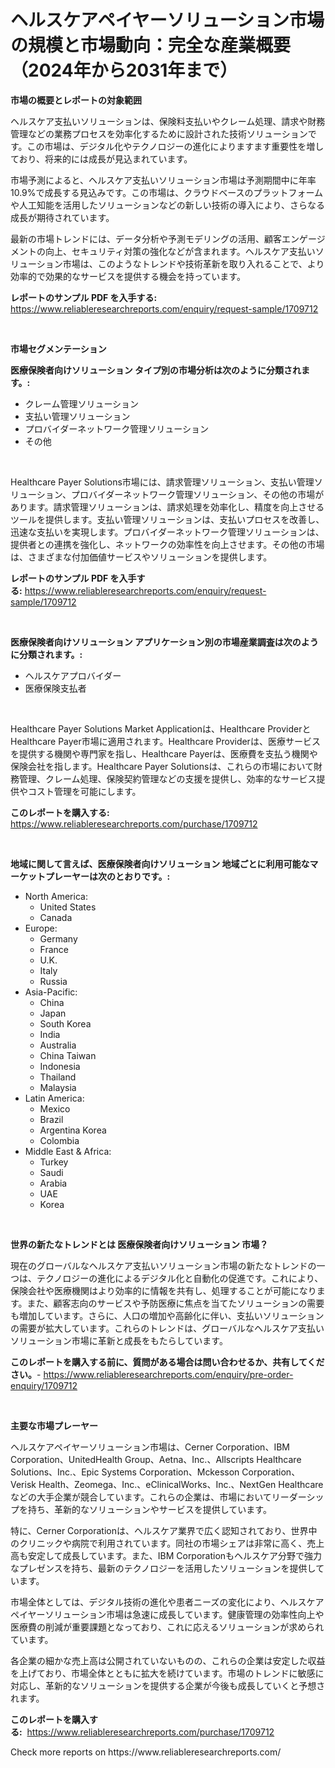 <p><h1>ヘルスケアペイヤーソリューション市場の規模と市場動向：完全な産業概要（2024年から2031年まで）</h1></p><p><strong>市場の概要とレポートの対象範囲</strong></p>
<p><p>ヘルスケア支払いソリューションは、保険料支払いやクレーム処理、請求や財務管理などの業務プロセスを効率化するために設計された技術ソリューションです。この市場は、デジタル化やテクノロジーの進化によりますます重要性を増しており、将来的には成長が見込まれています。</p><p>市場予測によると、ヘルスケア支払いソリューション市場は予測期間中に年率10.9%で成長する見込みです。この市場は、クラウドベースのプラットフォームや人工知能を活用したソリューションなどの新しい技術の導入により、さらなる成長が期待されています。</p><p>最新の市場トレンドには、データ分析や予測モデリングの活用、顧客エンゲージメントの向上、セキュリティ対策の強化などが含まれます。ヘルスケア支払いソリューション市場は、このようなトレンドや技術革新を取り入れることで、より効率的で効果的なサービスを提供する機会を持っています。</p></p>
<p><strong>レポートのサンプル PDF を入手する:</strong> <a href="https://www.reliableresearchreports.com/enquiry/request-sample/1709712">https://www.reliableresearchreports.com/enquiry/request-sample/1709712</a></p>
<p>&nbsp;</p>
<p><strong>市場セグメンテーション</strong></p>
<p><strong>医療保険者向けソリューション タイプ別の市場分析は次のように分類されます。:</strong></p>
<p><ul><li>クレーム管理ソリューション</li><li>支払い管理ソリューション</li><li>プロバイダーネットワーク管理ソリューション</li><li>その他</li></ul></p>
<p>&nbsp;</p>
<p><p>Healthcare Payer Solutions市場には、請求管理ソリューション、支払い管理ソリューション、プロバイダーネットワーク管理ソリューション、その他の市場があります。請求管理ソリューションは、請求処理を効率化し、精度を向上させるツールを提供します。支払い管理ソリューションは、支払いプロセスを改善し、迅速な支払いを実現します。プロバイダーネットワーク管理ソリューションは、提供者との連携を強化し、ネットワークの効率性を向上させます。その他の市場は、さまざまな付加価値サービスやソリューションを提供します。</p></p>
<p><strong>レポートのサンプル PDF を入手する:</strong>&nbsp;<a href="https://www.reliableresearchreports.com/enquiry/request-sample/1709712">https://www.reliableresearchreports.com/enquiry/request-sample/1709712</a></p>
<p>&nbsp;</p>
<p><strong> 医療保険者向けソリューション アプリケーション別の市場産業調査は次のように分類されます。:</strong></p>
<p><ul><li>ヘルスケアプロバイダー</li><li>医療保険支払者</li></ul></p>
<p>&nbsp;</p>
<p><p>Healthcare Payer Solutions Market Applicationは、Healthcare ProviderとHealthcare Payer市場に適用されます。Healthcare Providerは、医療サービスを提供する機関や専門家を指し、Healthcare Payerは、医療費を支払う機関や保険会社を指します。Healthcare Payer Solutionsは、これらの市場において財務管理、クレーム処理、保険契約管理などの支援を提供し、効率的なサービス提供やコスト管理を可能にします。</p></p>
<p><strong>このレポートを購入する:</strong>&nbsp; <a href="https://www.reliableresearchreports.com/purchase/1709712">https://www.reliableresearchreports.com/purchase/1709712</a></p>
<p>&nbsp;</p>
<p><strong>地域に関して言えば、医療保険者向けソリューション 地域ごとに利用可能なマーケットプレーヤーは次のとおりです。:</strong></p>
<p><ul>
    <li>
        North America:
        <ul>
            <li>United States</li>
            <li>Canada</li>
        </ul>
    </li>
    <li>
        Europe:
        <ul>
            <li>Germany</li>
            <li>France</li>
            <li>U.K.</li>
            <li>Italy</li>
            <li>Russia</li>
        </ul>
    </li>
    <li>
        Asia-Pacific:
        <ul>
            <li>China</li>
            <li>Japan</li>
            <li>South Korea</li>
            <li>India</li>
            <li>Australia</li>
            <li>China Taiwan</li>
            <li>Indonesia</li>
            <li>Thailand</li>
            <li>Malaysia</li>
        </ul>
    </li>
    <li>
        Latin America:
        <ul>
            <li>Mexico</li>
            <li>Brazil</li>
            <li>Argentina Korea</li>
            <li>Colombia</li>
        </ul>
    </li>
    <li>
        Middle East & Africa:
        <ul>
            <li>Turkey</li>
            <li>Saudi</li>
            <li>Arabia</li>
            <li>UAE</li>
            <li>Korea</li>
        </ul>
    </li>
    </ul></p>
<p>&nbsp;</p>
<p><strong>世界の新たなトレンドとは 医療保険者向けソリューション 市場？</strong></p>
<p><p>現在のグローバルなヘルスケア支払いソリューション市場の新たなトレンドの一つは、テクノロジーの進化によるデジタル化と自動化の促進です。これにより、保険会社や医療機関はより効率的に情報を共有し、処理することが可能になります。また、顧客志向のサービスや予防医療に焦点を当てたソリューションの需要も増加しています。さらに、人口の増加や高齢化に伴い、支払いソリューションの需要が拡大しています。これらのトレンドは、グローバルなヘルスケア支払いソリューション市場に革新と成長をもたらしています。</p></p>
<p><strong>このレポートを購入する前に、質問がある場合は問い合わせるか、共有してください。</strong>- <a href="https://www.reliableresearchreports.com/enquiry/pre-order-enquiry/1709712">https://www.reliableresearchreports.com/enquiry/pre-order-enquiry/1709712</a></p>
<p>&nbsp;</p>
<p><strong>主要な市場プレーヤー</strong></p>
<p><p>ヘルスケアペイヤーソリューション市場は、Cerner Corporation、IBM Corporation、UnitedHealth Group、Aetna、Inc.、Allscripts Healthcare Solutions、Inc.、Epic Systems Corporation、Mckesson Corporation、Verisk Health、Zeomega、Inc.、eClinicalWorks、Inc.、NextGen Healthcareなどの大手企業が競合しています。これらの企業は、市場においてリーダーシップを持ち、革新的なソリューションやサービスを提供しています。</p><p>特に、Cerner Corporationは、ヘルスケア業界で広く認知されており、世界中のクリニックや病院で利用されています。同社の市場シェアは非常に高く、売上高も安定して成長しています。また、IBM Corporationもヘルスケア分野で強力なプレゼンスを持ち、最新のテクノロジーを活用したソリューションを提供しています。</p><p>市場全体としては、デジタル技術の進化や患者ニーズの変化により、ヘルスケアペイヤーソリューション市場は急速に成長しています。健康管理の効率性向上や医療費の削減が重要課題となっており、これに応えるソリューションが求められています。</p><p>各企業の細かな売上高は公開されていないものの、これらの企業は安定した収益を上げており、市場全体とともに拡大を続けています。市場のトレンドに敏感に対応し、革新的なソリューションを提供する企業が今後も成長していくと予想されます。</p></p>
<p><strong>このレポートを購入する:</strong>&nbsp;&nbsp;<a href="https://www.reliableresearchreports.com/purchase/1709712">https://www.reliableresearchreports.com/purchase/1709712</a></p>
<p>Check more reports on https://www.reliableresearchreports.com/</p>